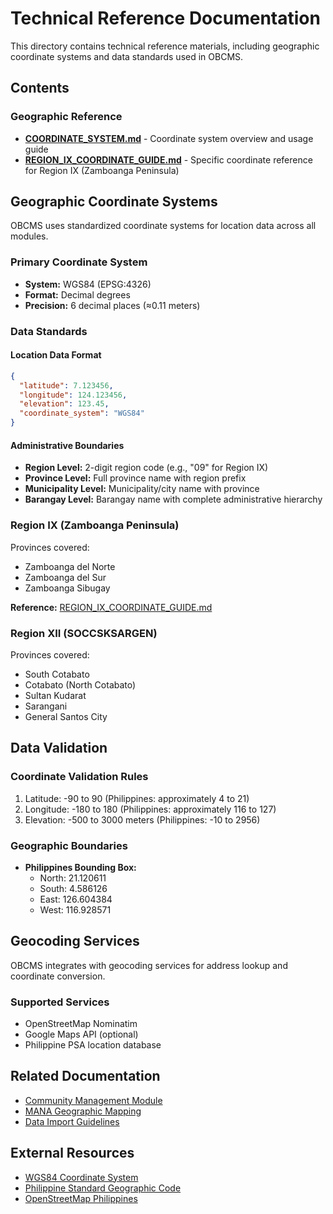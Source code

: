 # Technical Reference Documentation

This directory contains technical reference materials, including geographic coordinate systems and data standards used in OBCMS.

## Contents

### Geographic Reference
- **[COORDINATE_SYSTEM.md](COORDINATE_SYSTEM.md)** - Coordinate system overview and usage guide
- **[REGION_IX_COORDINATE_GUIDE.md](REGION_IX_COORDINATE_GUIDE.md)** - Specific coordinate reference for Region IX (Zamboanga Peninsula)

## Geographic Coordinate Systems

OBCMS uses standardized coordinate systems for location data across all modules.

### Primary Coordinate System
- **System:** WGS84 (EPSG:4326)
- **Format:** Decimal degrees
- **Precision:** 6 decimal places (≈0.11 meters)

### Data Standards

#### Location Data Format
```json
{
  "latitude": 7.123456,
  "longitude": 124.123456,
  "elevation": 123.45,
  "coordinate_system": "WGS84"
}
```

#### Administrative Boundaries
- **Region Level:** 2-digit region code (e.g., "09" for Region IX)
- **Province Level:** Full province name with region prefix
- **Municipality Level:** Municipality/city name with province
- **Barangay Level:** Barangay name with complete administrative hierarchy

### Region IX (Zamboanga Peninsula)

Provinces covered:
- Zamboanga del Norte
- Zamboanga del Sur
- Zamboanga Sibugay

**Reference:** [REGION_IX_COORDINATE_GUIDE.md](REGION_IX_COORDINATE_GUIDE.md)

### Region XII (SOCCSKSARGEN)

Provinces covered:
- South Cotabato
- Cotabato (North Cotabato)
- Sultan Kudarat
- Sarangani
- General Santos City

## Data Validation

### Coordinate Validation Rules
1. Latitude: -90 to 90 (Philippines: approximately 4 to 21)
2. Longitude: -180 to 180 (Philippines: approximately 116 to 127)
3. Elevation: -500 to 3000 meters (Philippines: -10 to 2956)

### Geographic Boundaries
- **Philippines Bounding Box:**
  - North: 21.120611
  - South: 4.586126
  - East: 126.604384
  - West: 116.928571

## Geocoding Services

OBCMS integrates with geocoding services for address lookup and coordinate conversion.

### Supported Services
- OpenStreetMap Nominatim
- Google Maps API (optional)
- Philippine PSA location database

## Related Documentation
- [Community Management Module](../product/obcMS-summary.md)
- [MANA Geographic Mapping](../guidelines/OBC_guidelines_mana.md)
- [Data Import Guidelines](../admin-guide/installation.md)

## External Resources
- [WGS84 Coordinate System](https://epsg.io/4326)
- [Philippine Standard Geographic Code](https://psa.gov.ph/classification/psgc/)
- [OpenStreetMap Philippines](https://www.openstreetmap.org/relation/443174)
